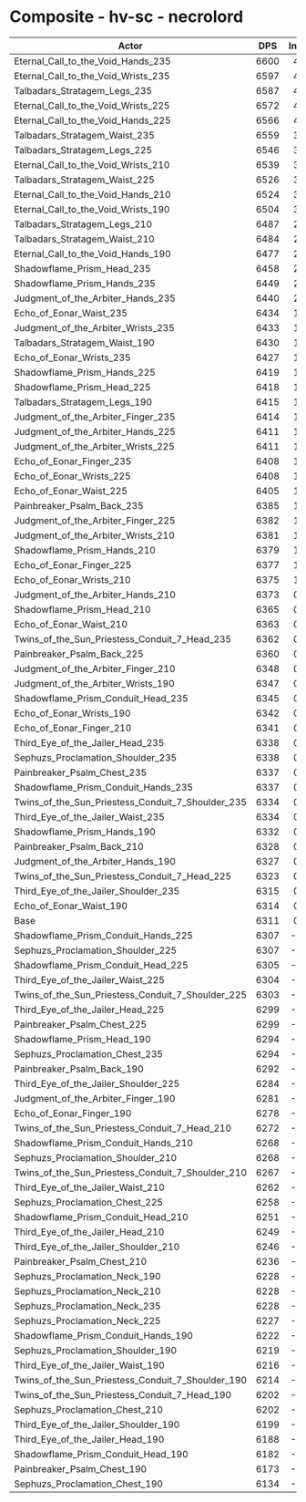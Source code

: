 # Composite - hv-sc - necrolord
| Actor | DPS | Increase |
|---|:---:|:---:|
|Eternal_Call_to_the_Void_Hands_235|6600|4.57%|
|Eternal_Call_to_the_Void_Wrists_235|6597|4.53%|
|Talbadars_Stratagem_Legs_235|6587|4.37%|
|Eternal_Call_to_the_Void_Wrists_225|6572|4.13%|
|Eternal_Call_to_the_Void_Hands_225|6566|4.04%|
|Talbadars_Stratagem_Waist_235|6559|3.92%|
|Talbadars_Stratagem_Legs_225|6546|3.72%|
|Eternal_Call_to_the_Void_Wrists_210|6539|3.62%|
|Talbadars_Stratagem_Waist_225|6526|3.41%|
|Eternal_Call_to_the_Void_Hands_210|6524|3.38%|
|Eternal_Call_to_the_Void_Wrists_190|6504|3.05%|
|Talbadars_Stratagem_Legs_210|6487|2.79%|
|Talbadars_Stratagem_Waist_210|6484|2.73%|
|Eternal_Call_to_the_Void_Hands_190|6477|2.63%|
|Shadowflame_Prism_Head_235|6458|2.33%|
|Shadowflame_Prism_Hands_235|6449|2.18%|
|Judgment_of_the_Arbiter_Hands_235|6440|2.05%|
|Echo_of_Eonar_Waist_235|6434|1.95%|
|Judgment_of_the_Arbiter_Wrists_235|6433|1.94%|
|Talbadars_Stratagem_Waist_190|6430|1.89%|
|Echo_of_Eonar_Wrists_235|6427|1.84%|
|Shadowflame_Prism_Hands_225|6419|1.72%|
|Shadowflame_Prism_Head_225|6418|1.70%|
|Talbadars_Stratagem_Legs_190|6415|1.65%|
|Judgment_of_the_Arbiter_Finger_235|6414|1.63%|
|Judgment_of_the_Arbiter_Hands_225|6411|1.59%|
|Judgment_of_the_Arbiter_Wrists_225|6411|1.58%|
|Echo_of_Eonar_Finger_235|6408|1.54%|
|Echo_of_Eonar_Wrists_225|6408|1.53%|
|Echo_of_Eonar_Waist_225|6405|1.48%|
|Painbreaker_Psalm_Back_235|6385|1.17%|
|Judgment_of_the_Arbiter_Finger_225|6382|1.13%|
|Judgment_of_the_Arbiter_Wrists_210|6381|1.10%|
|Shadowflame_Prism_Hands_210|6379|1.07%|
|Echo_of_Eonar_Finger_225|6377|1.05%|
|Echo_of_Eonar_Wrists_210|6375|1.01%|
|Judgment_of_the_Arbiter_Hands_210|6373|0.97%|
|Shadowflame_Prism_Head_210|6365|0.86%|
|Echo_of_Eonar_Waist_210|6363|0.82%|
|Twins_of_the_Sun_Priestess_Conduit_7_Head_235|6362|0.81%|
|Painbreaker_Psalm_Back_225|6360|0.78%|
|Judgment_of_the_Arbiter_Finger_210|6348|0.58%|
|Judgment_of_the_Arbiter_Wrists_190|6347|0.57%|
|Shadowflame_Prism_Conduit_Head_235|6345|0.53%|
|Echo_of_Eonar_Wrists_190|6342|0.49%|
|Echo_of_Eonar_Finger_210|6341|0.48%|
|Third_Eye_of_the_Jailer_Head_235|6338|0.42%|
|Sephuzs_Proclamation_Shoulder_235|6338|0.42%|
|Painbreaker_Psalm_Chest_235|6337|0.41%|
|Shadowflame_Prism_Conduit_Hands_235|6337|0.40%|
|Twins_of_the_Sun_Priestess_Conduit_7_Shoulder_235|6334|0.37%|
|Third_Eye_of_the_Jailer_Waist_235|6334|0.36%|
|Shadowflame_Prism_Hands_190|6332|0.33%|
|Painbreaker_Psalm_Back_210|6328|0.27%|
|Judgment_of_the_Arbiter_Hands_190|6327|0.25%|
|Twins_of_the_Sun_Priestess_Conduit_7_Head_225|6323|0.19%|
|Third_Eye_of_the_Jailer_Shoulder_235|6315|0.07%|
|Echo_of_Eonar_Waist_190|6314|0.04%|
|Base|6311|0.00%|
|Shadowflame_Prism_Conduit_Hands_225|6307|-0.06%|
|Sephuzs_Proclamation_Shoulder_225|6307|-0.07%|
|Shadowflame_Prism_Conduit_Head_225|6305|-0.09%|
|Third_Eye_of_the_Jailer_Waist_225|6304|-0.11%|
|Twins_of_the_Sun_Priestess_Conduit_7_Shoulder_225|6303|-0.13%|
|Third_Eye_of_the_Jailer_Head_225|6299|-0.18%|
|Painbreaker_Psalm_Chest_225|6299|-0.19%|
|Shadowflame_Prism_Head_190|6294|-0.26%|
|Sephuzs_Proclamation_Chest_235|6294|-0.27%|
|Painbreaker_Psalm_Back_190|6292|-0.30%|
|Third_Eye_of_the_Jailer_Shoulder_225|6284|-0.43%|
|Judgment_of_the_Arbiter_Finger_190|6281|-0.47%|
|Echo_of_Eonar_Finger_190|6278|-0.52%|
|Twins_of_the_Sun_Priestess_Conduit_7_Head_210|6272|-0.62%|
|Shadowflame_Prism_Conduit_Hands_210|6268|-0.68%|
|Sephuzs_Proclamation_Shoulder_210|6268|-0.69%|
|Twins_of_the_Sun_Priestess_Conduit_7_Shoulder_210|6267|-0.69%|
|Third_Eye_of_the_Jailer_Waist_210|6262|-0.77%|
|Sephuzs_Proclamation_Chest_225|6258|-0.84%|
|Shadowflame_Prism_Conduit_Head_210|6251|-0.94%|
|Third_Eye_of_the_Jailer_Head_210|6249|-0.99%|
|Third_Eye_of_the_Jailer_Shoulder_210|6246|-1.03%|
|Painbreaker_Psalm_Chest_210|6236|-1.18%|
|Sephuzs_Proclamation_Neck_190|6228|-1.31%|
|Sephuzs_Proclamation_Neck_210|6228|-1.32%|
|Sephuzs_Proclamation_Neck_235|6228|-1.32%|
|Sephuzs_Proclamation_Neck_225|6227|-1.33%|
|Shadowflame_Prism_Conduit_Hands_190|6222|-1.42%|
|Sephuzs_Proclamation_Shoulder_190|6219|-1.46%|
|Third_Eye_of_the_Jailer_Waist_190|6216|-1.50%|
|Twins_of_the_Sun_Priestess_Conduit_7_Shoulder_190|6214|-1.53%|
|Twins_of_the_Sun_Priestess_Conduit_7_Head_190|6202|-1.72%|
|Sephuzs_Proclamation_Chest_210|6202|-1.73%|
|Third_Eye_of_the_Jailer_Shoulder_190|6199|-1.78%|
|Third_Eye_of_the_Jailer_Head_190|6188|-1.95%|
|Shadowflame_Prism_Conduit_Head_190|6182|-2.05%|
|Painbreaker_Psalm_Chest_190|6173|-2.19%|
|Sephuzs_Proclamation_Chest_190|6134|-2.80%|
